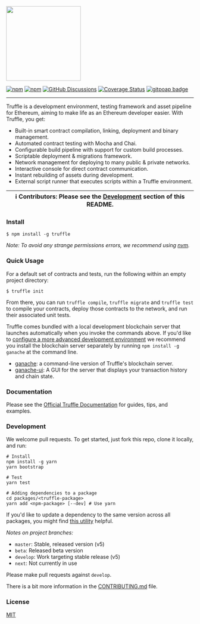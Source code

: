 <img src="https://trufflesuite.com/img/truffle-logo-dark.svg" width="200">

[![npm](https://img.shields.io/npm/v/truffle.svg)](https://www.npmjs.com/package/truffle)
[![npm](https://img.shields.io/npm/dm/truffle.svg)](https://www.npmjs.com/package/truffle)
[![GitHub Discussions](https://img.shields.io/static/v1?label=Join&message=Discussions&color=3fe0c5)](https://github.com/trufflesuite/truffle/discussions)
[![Coverage Status](https://coveralls.io/repos/github/trufflesuite/truffle/badge.svg)](https://coveralls.io/github/trufflesuite/truffle)
[![gitpoap badge](https://public-api.gitpoap.io/v1/repo/trufflesuite/truffle/badge)](https://www.gitpoap.io/gh/trufflesuite/truffle)

---

Truffle is a development environment, testing framework and asset pipeline for Ethereum, aiming to make life as an Ethereum developer easier. With Truffle, you get:

- Built-in smart contract compilation, linking, deployment and binary management.
- Automated contract testing with Mocha and Chai.
- Configurable build pipeline with support for custom build processes.
- Scriptable deployment & migrations framework.
- Network management for deploying to many public & private networks.
- Interactive console for direct contract communication.
- Instant rebuilding of assets during development.
- External script runner that executes scripts within a Truffle environment.

| ℹ️ **Contributors**: Please see the [Development](#development) section of this README. |
| --------------------------------------------------------------------------------------- |

### Install

```
$ npm install -g truffle
```

_Note: To avoid any strange permissions errors, we recommend using [nvm](https://github.com/nvm-sh/nvm)._

### Quick Usage

For a default set of contracts and tests, run the following within an empty project directory:

```
$ truffle init
```

From there, you can run `truffle compile`, `truffle migrate` and `truffle test` to compile your contracts, deploy those contracts to the network, and run their associated unit tests.

Truffle comes bundled with a local development blockchain server that launches automatically when you invoke the commands above. If you'd like to [configure a more advanced development environment](https://trufflesuite.com/docs/truffle/reference/configuration) we recommend you install the blockchain server separately by running `npm install -g ganache` at the command line.

- [ganache](https://github.com/trufflesuite/ganache): a command-line version of Truffle's blockchain server.
- [ganache-ui](https://github.com/trufflesuite/ganache-ui): A GUI for the server that displays your transaction history and chain state.

### Documentation

Please see the [Official Truffle Documentation](https://trufflesuite.com/docs/) for guides, tips, and examples.

### Development

We welcome pull requests. To get started, just fork this repo, clone it locally, and run:

```shell
# Install
npm install -g yarn
yarn bootstrap

# Test
yarn test

# Adding dependencies to a package
cd packages/<truffle-package>
yarn add <npm-package> [--dev] # Use yarn
```

If you'd like to update a dependency to the same version across all packages, you might find [this utility](https://www.npmjs.com/package/lerna-update-wizard) helpful.

_Notes on project branches:_

- `master`: Stable, released version (v5)
- `beta`: Released beta version
- `develop`: Work targeting stable release (v5)
- `next`: Not currently in use

Please make pull requests against `develop`.

There is a bit more information in the [CONTRIBUTING.md](./CONTRIBUTING.md) file.

### License

[MIT](./LICENSE)
